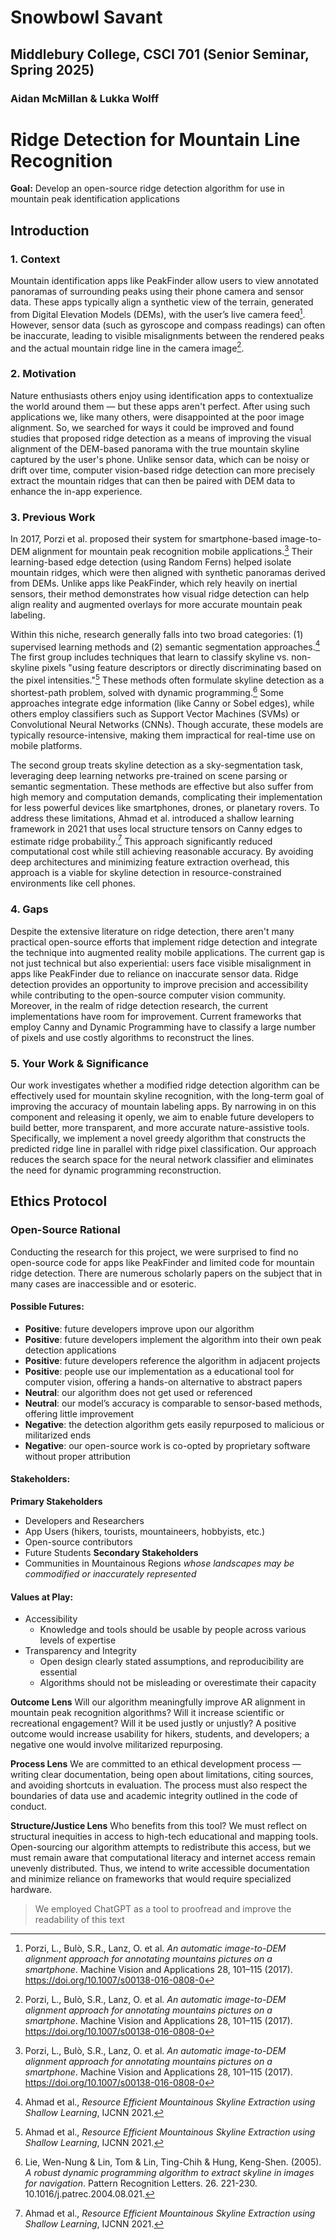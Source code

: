# Snowbowl Savant
## Middlebury College, CSCI 701 (Senior Seminar, Spring 2025)
### Aidan McMillan & Lukka Wolff

# Ridge Detection for Mountain Line Recognition

**Goal:** Develop an open-source ridge detection algorithm for use in mountain peak identification applications

## Introduction
### 1. Context
Mountain identification apps like PeakFinder allow users to view annotated panoramas of surrounding peaks using their phone camera and sensor data. These apps typically align a synthetic view of the terrain, generated from Digital Elevation Models (DEMs), with the user’s live camera feed[^2]. However, sensor data (such as gyroscope and compass readings) can often be inaccurate, leading to visible misalignments between the rendered peaks and the actual mountain ridge line in the camera image[^2].

### 2. Motivation
Nature enthusiasts others enjoy using identification apps to contextualize the world around them — but these apps aren't perfect. After using such applications we, like many others, were disappointed at the poor image alignment. So, we searched for ways it could be improved and found studies that proposed ridge detection as a means of improving the visual alignment of the DEM-based panorama with the true mountain skyline captured by the user's phone. Unlike sensor data, which can be noisy or drift over time, computer vision-based ridge detection can more precisely extract the mountain ridges that can then be paired with DEM data to enhance the in-app experience.

### 3. Previous Work
In 2017, Porzi et al. proposed their system for smartphone-based image-to-DEM alignment for mountain peak recognition mobile applications.[^2] Their learning-based edge detection (using Random Ferns) helped isolate mountain ridges, which were then aligned with synthetic panoramas derived from DEMs. Unlike apps like PeakFinder, which rely heavily on inertial sensors, their method demonstrates how visual ridge detection can help align reality and augmented overlays for more accurate mountain peak labeling.

Within this niche, research generally falls into two broad categories: (1) supervised learning methods and (2) semantic segmentation approaches.[^1] The first group includes techniques that learn to classify skyline vs. non-skyline pixels "using feature descriptors or directly discriminating based on the pixel intensities."[^1] These methods often formulate skyline detection as a shortest-path problem, solved with dynamic programming.[^3] Some approaches integrate edge information (like Canny or Sobel edges), while others employ classifiers such as Support Vector Machines (SVMs) or Convolutional Neural Networks (CNNs). Though accurate, these models are typically resource-intensive, making them impractical for real-time use on mobile platforms.

The second group treats skyline detection as a sky-segmentation task, leveraging deep learning networks pre-trained on scene parsing or semantic segmentation. These methods are effective but also suffer from high memory and computation demands, complicating their implementation for less powerful devices like smartphones, drones, or planetary rovers. To address these limitations, Ahmad et al. introduced a shallow learning framework in 2021 that uses local structure tensors on Canny edges to estimate ridge probability.[^1] This approach significantly reduced computational cost while still achieving reasonable accuracy. By avoiding deep architectures and minimizing feature extraction overhead, this approach is a viable for skyline detection in resource-constrained environments like cell phones.

### 4. Gaps
Despite the extensive literature on ridge detection, there aren't many practical open-source efforts that implement ridge detection and integrate the technique into augmented reality mobile applications. The current gap is not just technical but also experiential: users face visible misalignment in apps like PeakFinder due to reliance on inaccurate sensor data. Ridge detection provides an opportunity to improve precision and accessibility while contributing to the open-source computer vision community. Moreover, in the realm of ridge detection research, the current implementations have room for improvement. Current frameworks that employ Canny and Dynamic Programming have to classify a large number of pixels and use costly algorithms to reconstruct the lines.

### 5. Your Work & Significance
Our work investigates whether a modified ridge detection algorithm can be effectively used for mountain skyline recognition, with the long-term goal of improving the accuracy of mountain labeling apps. By narrowing in on this component and releasing it openly, we aim to enable future developers to build better, more transparent, and more accurate nature-assistive tools. Specifically, we implement a novel greedy algorithm that constructs the predicted ridge line in parallel with ridge pixel classification. Our approach reduces the search space for the neural network classifier and eliminates the need for dynamic programming reconstruction.

## Ethics Protocol
### Open-Source Rational
Conducting the research for this project, we were surprised to find no open-source code for apps like PeakFinder and limited code for mountain ridge detection. There are numerous scholarly papers on the subject that in many cases are inaccessible and or esoteric.

#### Possible Futures:
- **Positive**: future developers improve upon our algorithm
- **Positive**: future developers implement the algorithm into their own peak detection applications
- **Positive**: future developers reference the algorithm in adjacent projects 
- **Positive**: people use our implementation as a educational tool for computer vision, offering a hands-on alternative to abstract papers
- **Neutral**: our algorithm does not get used or referenced
- **Neutral**: our model’s accuracy is comparable to sensor-based methods, offering little improvement
- **Negative**: the detection algorithm gets easily repurposed to malicious or militarized ends
- **Negative**: our open-source work is co-opted by proprietary software without proper attribution

#### Stakeholders:
**Primary Stakeholders**
- Developers and Researchers
- App Users (hikers, tourists, mountaineers, hobbyists, etc.)
- Open-source contributors
- Future Students
**Secondary Stakeholders**
- Communities in Mountainous Regions *whose landscapes may be commodified or inaccurately represented*


#### Values at Play:
- Accessibility
    - Knowledge and tools should be usable by people across various levels of expertise
- Transparency and Integrity 
    - Open design clearly stated assumptions, and reproducibility are essential
    - Algorithms should not be misleading or overestimate their capacity

**Outcome Lens**
Will our algorithm meaningfully improve AR alignment in mountain peak recognition algorithms? Will it increase scientific or recreational engagement? Will it be used justly or unjustly? A positive outcome would increase usability for hikers, students, and developers; a negative one would involve militarized repurposing.

**Process Lens**
We are committed to an ethical development process — writing clear documentation, being open about limitations, citing sources, and avoiding shortcuts in evaluation. The process must also respect the boundaries of data use and academic integrity outlined in the code of conduct.

**Structure/Justice Lens**
Who benefits from this tool? We must reflect on structural inequities in access to high-tech educational and mapping tools. Open-sourcing our algorithm attempts to redistribute this access, but we must remain aware that computational literacy and internet access remain unevenly distributed. Thus, we intend to write accessible documentation and minimize reliance on frameworks that would require specialized hardware.

> We employed ChatGPT as a tool to proofread and improve the readability of this text

[^1]: Ahmad et al., *Resource Efficient Mountainous Skyline Extraction using Shallow Learning*, IJCNN 2021.   
[^2]: Porzi, L., Bulò, S.R., Lanz, O. et al. *An automatic image-to-DEM alignment approach for annotating mountains pictures on a smartphone*. Machine Vision and Applications 28, 101–115 (2017). https://doi.org/10.1007/s00138-016-0808-0
[^3]: Lie, Wen-Nung & Lin, Tom & Lin, Ting-Chih & Hung, Keng-Shen. (2005). *A robust dynamic programming algorithm to extract skyline in images for navigation*. Pattern Recognition Letters. 26. 221-230. 10.1016/j.patrec.2004.08.021. 

